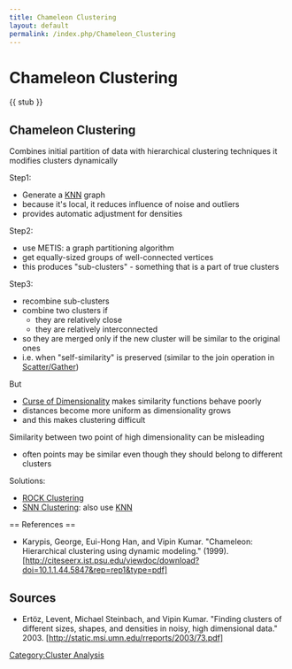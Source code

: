 ```yaml
---
title: Chameleon Clustering
layout: default
permalink: /index.php/Chameleon_Clustering
---
```


# Chameleon Clustering

{{ stub }}

## Chameleon Clustering
Combines initial partition of data with hierarchical clustering techniques 
it modifies clusters dynamically

Step1: 
- Generate a [KNN](KNN) graph
- because it's local, it reduces influence of noise and outliers
- provides automatic adjustment for densities


Step2:
- use METIS: a graph partitioning algorithm 
- get equally-sized groups of well-connected vertices 
- this produces "sub-clusters" - something that is a part of true clusters


Step3:
- recombine sub-clusters 
- combine two clusters if
  - they are relatively close
  - they are relatively interconnected 
- so they are merged only if the new cluster will be similar to the original ones 
- i.e. when "self-similarity" is preserved (similar to the join operation in [Scatter/Gather](Scatter_Gather))


But 
- [Curse of Dimensionality](Curse_of_Dimensionality) makes similarity functions behave poorly
- distances become more uniform as dimensionality grows
- and this makes clustering difficult 

Similarity between two point of high dimensionality can be misleading
- often points may be similar even though they should belong to different clusters 


Solutions:
- [ROCK Clustering](ROCK_Clustering)
- [SNN Clustering](SNN_Clustering): also use [KNN](KNN)


== References == 
- Karypis, George, Eui-Hong Han, and Vipin Kumar. "Chameleon: Hierarchical clustering using dynamic modeling." (1999). [http://citeseerx.ist.psu.edu/viewdoc/download?doi=10.1.1.44.5847&rep=rep1&type=pdf]

## Sources
- Ertöz, Levent, Michael Steinbach, and Vipin Kumar. "Finding clusters of different sizes, shapes, and densities in noisy, high dimensional data." 2003. [http://static.msi.umn.edu/rreports/2003/73.pdf]


[Category:Cluster Analysis](Category_Cluster_Analysis)